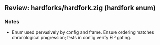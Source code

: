 ## Review: hardforks/hardfork.zig (hardfork enum)

### Notes

- Enum used pervasively by config and frame. Ensure ordering matches chronological progression; tests in config verify EIP gating.


